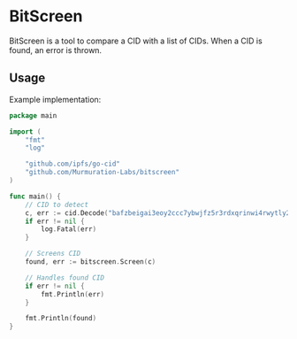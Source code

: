 # BitScreen

BitScreen is a tool to compare a CID with a list of CIDs. When a CID is found, an error is thrown.



## Usage

Example implementation:
```go
package main

import (
	"fmt"
	"log"

	"github.com/ipfs/go-cid"
	"github.com/Murmuration-Labs/bitscreen"
)

func main() {
	// CID to detect
	c, err := cid.Decode("bafzbeigai3eoy2ccc7ybwjfz5r3rdxqrinwi4rwytly24tdbh6yk7zslrm")
	if err != nil {
		log.Fatal(err)
	}

	// Screens CID
	found, err := bitscreen.Screen(c)

	// Handles found CID
	if err != nil {
		fmt.Println(err)
	}

	fmt.Println(found)
}
```
